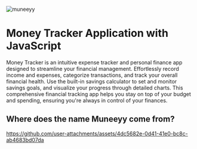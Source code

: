 ![muneeyy](https://github.com/user-attachments/assets/9a39d33c-9746-4e04-9874-4d836c98ef64)

# Money Tracker Application with JavaScript

Money Tracker is an intuitive expense tracker and personal finance app designed to streamline your financial management. Effortlessly record income and expenses, categorize transactions, and track your overall financial health. Use the built-in savings calculator to set and monitor savings goals, and visualize your progress through detailed charts. This comprehensive financial tracking app helps you stay on top of your budget and spending, ensuring you're always in control of your finances.

## Where does the name Muneeyy come from?

https://github.com/user-attachments/assets/4dc5682e-0d41-41e0-bc8c-ab4683bd07da

